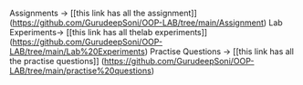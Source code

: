Assignments -> [[this link has all the assignment]] (https://github.com/GurudeepSoni/OOP-LAB/tree/main/Assignment)
Lab Experiments-> [[this link has all thelab experiments]] (https://github.com/GurudeepSoni/OOP-LAB/tree/main/Lab%20Experiments)
Practise Questions -> [[this link has all the practise questions]] (https://github.com/GurudeepSoni/OOP-LAB/tree/main/practise%20questions) 
